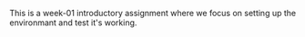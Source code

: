 This is a week-01 introductory assignment where we focus on setting up the environmant and test it's working.

